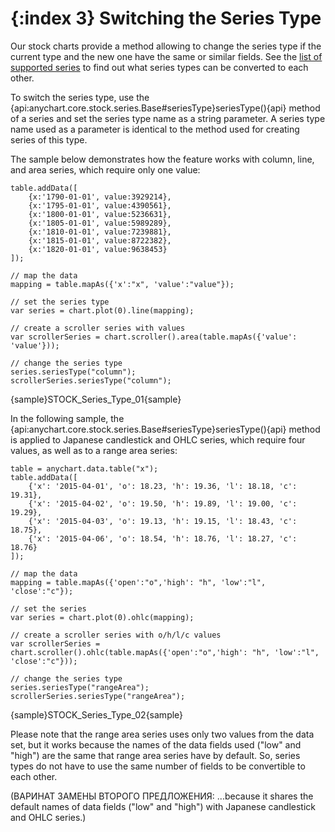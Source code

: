 {:index 3}
Switching the Series Type
=========================

Our stock charts provide a method allowing to change the series type if the current type and the new one have the same or similar fields. See the [list of supported series](Supported_Series#list_of_supported_series) to find out what series types can be converted to each other.

To switch the series type, use the {api:anychart.core.stock.series.Base#seriesType}seriesType(){api} method of a series and set the series type name as a string parameter. A series type name used as a parameter is identical to the method used for creating series of this type.

The sample below demonstrates how the feature works with column, line, and area series, which require only one value:

```
table.addData([
    {x:'1790-01-01', value:3929214},
    {x:'1795-01-01', value:4390561},
    {x:'1800-01-01', value:5236631},
    {x:'1805-01-01', value:5989289},
    {x:'1810-01-01', value:7239881},
    {x:'1815-01-01', value:8722382},
    {x:'1820-01-01', value:9638453}
]);

// map the data
mapping = table.mapAs({'x':"x", 'value':"value"});  

// set the series type
var series = chart.plot(0).line(mapping);

// create a scroller series with values
var scrollerSeries = chart.scroller().area(table.mapAs({'value': 'value'}));

// change the series type
series.seriesType("column");
scrollerSeries.seriesType("column");
```

{sample}STOCK\_Series\_Type\_01{sample}

In the following sample, the {api:anychart.core.stock.series.Base#seriesType}seriesType(){api} method is applied to Japanese candlestick and OHLC series, which require four values, as well as to a range area series:

```
table = anychart.data.table("x");
table.addData([
    {'x': '2015-04-01', 'o': 18.23, 'h': 19.36, 'l': 18.18, 'c': 19.31},
    {'x': '2015-04-02', 'o': 19.50, 'h': 19.89, 'l': 19.00, 'c': 19.29},
    {'x': '2015-04-03', 'o': 19.13, 'h': 19.15, 'l': 18.43, 'c': 18.75},
    {'x': '2015-04-06', 'o': 18.54, 'h': 18.76, 'l': 18.27, 'c': 18.76}
]);

// map the data
mapping = table.mapAs({'open':"o",'high': "h", 'low':"l", 'close':"c"});

// set the series
var series = chart.plot(0).ohlc(mapping);

// create a scroller series with o/h/l/c values
var scrollerSeries = chart.scroller().ohlc(table.mapAs({'open':"o",'high': "h", 'low':"l", 'close':"c"}));

// change the series type
series.seriesType("rangeArea");
scrollerSeries.seriesType("rangeArea");
```

{sample}STOCK\_Series\_Type\_02{sample}

Please note that the range area series uses only two values from the data set, but it works because the names of the data fields used ("low" and "high") are the same that range area series have by default. So, series types do not have to use the same number of fields to be convertible to each other.

(ВАРИНАТ ЗАМЕНЫ ВТОРОГО ПРЕДЛОЖЕНИЯ: ...because it shares the default names of data fields ("low" and "high") with Japanese candlestick and OHLC series.)
